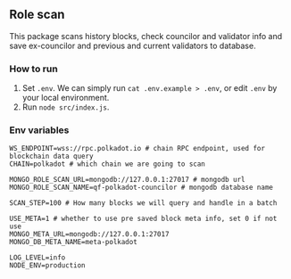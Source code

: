## Role scan

This package scans history blocks, check councilor and validator info and save ex-councilor and previous and current
validators to database.

### How to run

1. Set `.env`. We can simply run `cat .env.example > .env`, or edit `.env` by your local environment.
2. Run `node src/index.js`.

### Env variables

```
WS_ENDPOINT=wss://rpc.polkadot.io # chain RPC endpoint, used for blockchain data query
CHAIN=polkadot # which chain we are going to scan 

MONGO_ROLE_SCAN_URL=mongodb://127.0.0.1:27017 # mongodb url
MONGO_ROLE_SCAN_NAME=qf-polkadot-councilor # mongodb database name

SCAN_STEP=100 # How many blocks we will query and handle in a batch 

USE_META=1 # whether to use pre saved block meta info, set 0 if not use
MONGO_META_URL=mongodb://127.0.0.1:27017
MONGO_DB_META_NAME=meta-polkadot

LOG_LEVEL=info
NODE_ENV=production
```
